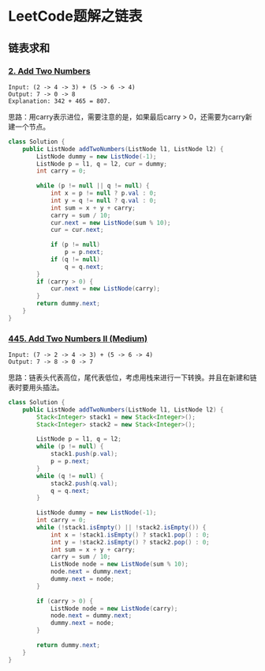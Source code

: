 # LeetCode题解之链表

## 链表求和
### [2. Add Two Numbers](https://leetcode.com/problems/add-two-numbers/)

```
Input: (2 -> 4 -> 3) + (5 -> 6 -> 4)
Output: 7 -> 0 -> 8
Explanation: 342 + 465 = 807.
```

思路：用carry表示进位，需要注意的是，如果最后carry > 0，还需要为carry新建一个节点。

```java
class Solution {
    public ListNode addTwoNumbers(ListNode l1, ListNode l2) {
        ListNode dummy = new ListNode(-1);
        ListNode p = l1, q = l2, cur = dummy;
        int carry = 0;
        
        while (p != null || q != null) {
            int x = p != null ? p.val : 0;
            int y = q != null ? q.val : 0;
            int sum = x + y + carry;
            carry = sum / 10;
            cur.next = new ListNode(sum % 10);
            cur = cur.next;
            
            if (p != null)
                p = p.next;
            if (q != null)
                q = q.next;
        }
        if (carry > 0) {
            cur.next = new ListNode(carry);
        }
        return dummy.next;
    }
}
```

### [445. Add Two Numbers II (Medium)](https://leetcode.com/problems/add-two-numbers-ii/description/)

```
Input: (7 -> 2 -> 4 -> 3) + (5 -> 6 -> 4)
Output: 7 -> 8 -> 0 -> 7
```

思路：链表头代表高位，尾代表低位，考虑用栈来进行一下转换。并且在新建和链表时要用头插法。

```java
class Solution {
    public ListNode addTwoNumbers(ListNode l1, ListNode l2) {
        Stack<Integer> stack1 = new Stack<Integer>();
        Stack<Integer> stack2 = new Stack<Integer>();
        
        ListNode p = l1, q = l2;
        while (p != null) {
            stack1.push(p.val);
            p = p.next;
        }
        while (q != null) {
            stack2.push(q.val);
            q = q.next;
        }
        
        ListNode dummy = new ListNode(-1);
        int carry = 0;
        while (!stack1.isEmpty() || !stack2.isEmpty()) {
            int x = !stack1.isEmpty() ? stack1.pop() : 0;
            int y = !stack2.isEmpty() ? stack2.pop() : 0;
            int sum = x + y + carry;
            carry = sum / 10;
            ListNode node = new ListNode(sum % 10);
            node.next = dummy.next;
            dummy.next = node;           
        }
        
        if (carry > 0) {
            ListNode node = new ListNode(carry);
            node.next = dummy.next;
            dummy.next = node;  
        }
        
        return dummy.next;
    }
}
```
